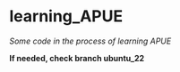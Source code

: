 # learning_APUE

*Some code in the process of learning APUE*

**If needed, check branch ubuntu_22**
